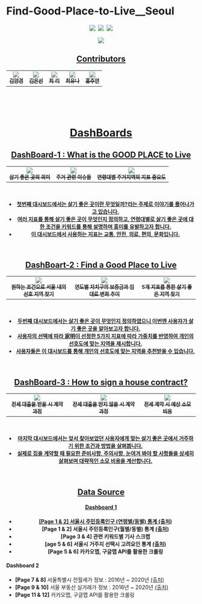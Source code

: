 # Find-Good-Place-to-Live__Seoul
<h4 align='center'>
<p>
<a href="https://public.tableau.com/app/profile/.34638457/viz/2_16420797630940/78page"><img src="https://img.shields.io/badge/Tableau Public-E97627?style=flat-square&logo=Tableau&logoColor=white&link=https://public.tableau.com/app/profile/.34638457/viz/2_16420797630940/78page"/></a>&nbsp
<a href="https://boaz16-viz-adv.github.io/Web//"><img src="https://img.shields.io/badge/Website-181717?style=flat-square&logo=GitHub&logoColor=white&link=https://boaz16-viz-adv.github.io/Web//"/></a>&nbsp
<a href="https://www.instagram.com/where.is.my.home___seoul/"><img src="https://img.shields.io/badge/Instagram-E4405F?style=flat-square&logo=Instagram&logoColor=white&link=https://www.instagram.com/where.is.my.home___seoul/"/>
</p>

  <tr>
    <td align="center"> <a href="https://boaz16-viz-adv.github.io/Web//"><img src="https://user-images.githubusercontent.com/65180076/149660958-c6593077-fa63-4419-a459-8e74cb77c41c.png"></td>
  </tr>
<br>

## Contributors
<table>
  <tr>
      <td align="center"><a href="https://github.com/hkyoyj2yk"><img src="https://user-images.githubusercontent.com/65180076/149651230-9cd80d86-431e-4044-96b8-09d1a3f44bd4.png"><br /><sub><b>김양경</b></sub></td>
      <td align="center"><a href="https://github.com/sun1187"><img src="https://user-images.githubusercontent.com/65180076/149651240-7861c331-d40b-4dac-acde-2e73dce2deac.jpg"><br /><sub><b>김은선</b></sub></td>
      <td align="center"><a href="https://github.com/ChoiRhee"><img src="https://user-images.githubusercontent.com/65180076/149651288-175430bd-0d83-4ca5-83a5-2094602d5e9d.png"><br /><sub><b>최  리</b></sub></td>
      <td align="center"><a href="https://github.com/milkyuna"><img src="https://user-images.githubusercontent.com/65180076/149651265-770480c9-e52b-4ede-9555-c529be870455.png"><br /><sub><b>최유나</b></sub></td> 
      <td align="center"><a href="https://github.com/hongjennny"><img src="https://user-images.githubusercontent.com/65180076/149651258-b136ce53-14be-4490-83bb-375d67e2cdfd.png"><br /><sub><b>홍주연</b></sub></td>
  </tr>
</table>
<br>
<br>
<br>

# DashBoards
## DashBoard-1 : What is the GOOD PLACE to Live
<table>
  <tr>
    <td align="center"><img src="https://user-images.githubusercontent.com/65180076/149661085-29e21803-ea44-4a2e-ad8e-623c093d4a29.png"><br /><sub><b>살기 좋은 곳의 의미</b></sub></td>
    <td align="center"><img src="https://user-images.githubusercontent.com/65180076/149661155-6fcf2c64-662d-4d79-84a7-800417098a5c.png"><br /><sub><b>주거 관련 이슈들</b></sub></td>
    <td align="center"><img src="https://user-images.githubusercontent.com/65180076/149661173-fbb1c251-97e4-4c50-86f1-38d72f493ffd.png"><br /><sub><b>연령대별 주거지역의 지표 중요도</b></sub></td>      
  </tr>
</table>
<br>
  
- 첫번째 대시보드에서는 살기 좋은 곳이란 무엇일까?라는 주제로 이야기를 풀어나가고 있습니다.
- 여러 지표를 통해 살기 좋은 곳이 무엇인지 정의하고, 연령대별로 살기 좋은 곳에 대한 조건을 키워드를 통해 설명하며 흥미를 유발하고자 합니다.
- 이 대시보드에서 사용하는 지표는 교통, 안전, 의료, 편의, 문화입니다.
<br>

## DashBoart-2 : Find a Good Place to Live
<table>
  <tr>
    <td align="center"><img src="https://user-images.githubusercontent.com/65180076/149661348-dcfe850f-2677-4f86-a7a5-c2b8fe7f8158.png"><br /><sub><b>원하는 조건으로 서울 내의 선호 지역 찾기</b></sub></td>
    <td align="center"><img src="https://user-images.githubusercontent.com/65180076/149661387-dfca44e4-bb09-47d0-990a-5bf13592ef99.png"><br /><sub><b>연도별 자치구의 보증금과 임대료 변화 추이</b></sub></td>
    <td align="center"><img src="https://user-images.githubusercontent.com/65180076/149661415-c34db917-c655-400b-a09c-d210a2aaf067.png"><br /><sub><b>5개 지표를 통한 살기 좋은 지역 찾기</b></sub></td>      
  </tr>
</table>
<br>

- 두번째 대시보드에서는 살기 좋은 곳이 무엇인지 정의하였으니 이번엔 사용자가 살기 좋은 곳을 알아보고자 합니다.
- 사용자의 선택에 따라 家明이 선정한 5가지 지표에 따라 가중치를 반영하여 개인의 선호도에 맞는 지역을 제시합니다.
- 사용자들은 이 대시보드를 통해 개인의 선호도에 맞는 지역을 추천받을 수 있습니다.
<br>

## DashBoard-3 : How to sign a house contract?
<table>
  <tr>
    <td align="center"><img src="https://user-images.githubusercontent.com/65180076/149986427-092c7e9e-b876-4330-9475-394b1b9d7263.png"><br /><sub><b>전세 대출을 받을 시 계약 과정</b></sub></td>
    <td align="center"><img src="https://user-images.githubusercontent.com/65180076/149986560-2bd9e98e-7407-4f2f-9841-257b7bd55e12.png"><br /><sub><b>전세 대출을 받지 않을 시 계약 과정</b></sub></td>
    <td align="center"><img src="https://user-images.githubusercontent.com/65180076/149986597-de788ab5-2f40-432b-94c5-1cbae8b13124.png"><br /><sub><b>전세 계약 시 예상 소모비용</b></sub></td>   
  </tr>
</table>
<br>

- 마지막 대시보드에서는 앞서 찾아보았던 사용자에게 맞는 살기 좋은 곳에서 거주하기 위한 조건과 방법을 살펴봅니다.
- 실제로 집을 계약할 때 필요한 준비사항, 주의사항, 눈여겨 봐야 할 사항들을 상세히 살펴보며 대략적인 소모 비용을 계산합니다. 
<br>

## Data Source
#### Dashboard 1
  
- **[Page 1 & 2]** 서울시 주민등록인구 (연령별/동별) 통계 [(출처)](https://data.seoul.go.kr/dataList/10727/S/2/datasetView.do)
- **[Page 1 & 2]** 서울시 주민등록인구(월별/동별) 통계 [(출처)](https://data.seoul.go.kr/dataList/11068/S/2/datasetView.do)
- **[Page 3 & 4]** 관련 키워드별 기사 스크랩
- **[age 5 & 6]** 서울시 거주지 선택시 고려요인 통계 [(출처)](https://data.seoul.go.kr/dataList/10275/S/2/datasetView.do#)
- **[Page 5 & 6]** 카카오맵, 구글맵 API를 활용한 크롤링

#### Dashboard 2
- **[Page 7 & 8]** 서울특별시 전월세가 정보 : 2016년 ~ 2020년 [(출처)](http://data.seoul.go.kr/dataList/OA-15549/S/1/datasetView.do)
- **[Page 9 & 10]** 서울 부동산 실거래가 정보 : 2016년 ~ 2020년 [(출처)](http://data.seoul.go.kr/dataList/OA-15548/S/1/datasetView.do)
- **[Page 11 & 12]** 카카오맵, 구글맵 API를 활용한 크롤링
